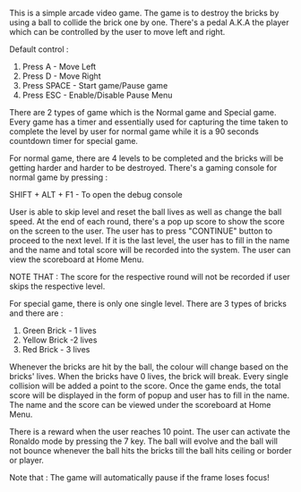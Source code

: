 This is a simple arcade video game.
The game is to destroy the bricks by
using a ball to collide the brick one
by one. There's a pedal A.K.A the player
which can be controlled by the user to move
left and right.
<p>Default control : </p>
<ol type = 1>
<li> Press A - Move Left</li>
<li>Press D - Move Right</li>
<li>Press SPACE - Start game/Pause game</li>
<li>Press ESC - Enable/Disable Pause Menu</li>
</ol>
There are 2 types of game which is the Normal game
and Special game. Every game has a timer and essentially
used for capturing the time taken to complete the level
by user for normal game while it is a 90 seconds countdown
timer for special game.
<p>For normal game, there are 4 levels to be completed and the bricks will
be getting harder and harder to be destroyed. There's a gaming console
for normal game by pressing : </p>
<p>SHIFT + ALT + F1 - To open the debug console</p>
<p>User is able to skip level and reset the ball lives 
as well as change the ball speed. At the end of each round, there's
a pop up score to show the score on the screen to the user. The user has to press
"CONTINUE" button to proceed to the next level. If it is the last level, the user has
to fill in the name and the name and total score will be recorded into the system. The user can
view the scoreboard at Home Menu.</p>
<p>NOTE THAT : The score for the respective round will not be recorded if user skips
the respective level.</p>
<p>For special game, there is only one single level. There are 3 types of bricks and there are :</p>
<ol type = 1>
<li>Green Brick - 1 lives</li>
<li>Yellow Brick -2 lives</li>
<li>Red Brick - 3 lives</li>
</ol>
<p>Whenever the bricks are hit by the ball, the colour will change based on the
bricks' lives. When the bricks have 0 lives, the brick will break. Every single
collision will be added a point to the score. Once the game ends, the total score
will be displayed in the form of popup and user has to fill in the name.
The name and the score can be viewed under the scoreboard at Home Menu.</p>
<p>There is a reward when the user reaches 10 point. The user can activate the
Ronaldo mode by pressing the 7 key. The ball will evolve and the ball will not
bounce whenever the ball hits the bricks till the ball hits ceiling or border or player.</p>
<footer>Note that : The game will automatically pause if the frame loses focus!</footer>

